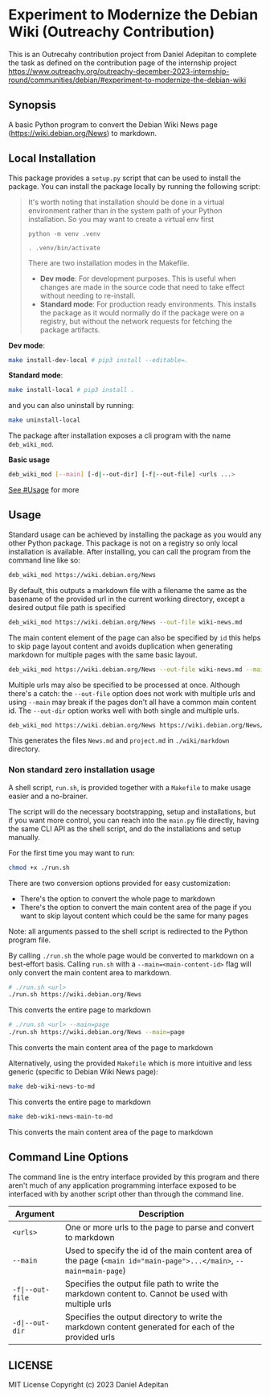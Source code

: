 # Experiment to Modernize the Debian Wiki (Outreachy Contribution)

This is an Outrecahy contribution project from Daniel Adepitan to complete the task as defined on
the contribution page of the internship project
https://www.outreachy.org/outreachy-december-2023-internship-round/communities/debian/#experiment-to-modernize-the-debian-wiki

## Synopsis

A basic Python program to convert the Debian Wiki News page (https://wiki.debian.org/News) to
markdown.

## Local Installation

This package provides a `setup.py` script that can be used to install the package. You can install
the package locally by running the following script:

> It's worth noting that installation should be done in a virtual environment rather than in the
> system path of your Python installation. So you may want to create a virtual env first
>
> `python -m venv .venv`
>
> `. .venv/bin/activate`
>
> There are two installation modes in the Makefile.
>
> - **Dev mode**: For development purposes. This is useful when changes are made in the source code
>   that need to take effect without needing to re-install.
> - **Standard mode**: For production ready environments. This installs the package as it would
>   normally do if the package were on a registry, but without the network requests for fetching the
>   package artifacts.

**Dev mode**:

```bash
make install-dev-local # pip3 install --editable=.
```

**Standard mode**:

```bash
make install-local # pip3 install .
```

and you can also uninstall by running:

```bash
make uninstall-local
```

The package after installation exposes a cli program with the name `deb_wiki_mod`.

**Basic usage**

```bash
deb_wiki_mod [--main] [-d|--out-dir] [-f|--out-file] <urls ...>
```

[See #Usage](#usage) for more

## Usage

Standard usage can be achieved by installing the package as you would any other Python package. This
package is not on a registry so only local installation is available. After installing, you can call
the program from the command line like so:

```bash
deb_wiki_mod https://wiki.debian.org/News
```

By default, this outputs a markdown file with a filename the same as the basename of the provided
url in the current working directory, except a desired output file path is specified

```bash
deb_wiki_mod https://wiki.debian.org/News --out-file wiki-news.md
```

The main content element of the page can also be specified by `id` this helps to skip page layout
content and avoids duplication when generating markdown for multiple pages with the same basic
layout.

```bash
deb_wiki_mod https://wiki.debian.org/News --out-file wiki-news.md --main page
```

Multiple urls may also be specified to be processed at once. Although there's a catch: the
`--out-file` option does not work with multiple urls and using `--main` may break if the pages don't
all have a common main content id. The `--out-dir` option works well with both single and multiple
urls.

```bash
deb_wiki_mod https://wiki.debian.org/News https://wiki.debian.org/News/project/ --out-dir ./wiki/markdown
```

This generates the files `News.md` and `project.md` in `./wiki/markdown` directory.

### Non standard zero installation usage

A shell script, `run.sh`, is provided together with a `Makefile` to make usage easier and a
no-brainer.

The script will do the necessary bootstrapping, setup and installations, but if you want more
control, you can reach into the `main.py` file directly, having the same CLI API as the shell
script, and do the installations and setup manually.

For the first time you may want to run:

```bash
chmod +x ./run.sh
```

There are two conversion options provided for easy customization:

- There's the option to convert the whole page to markdown
- There's the option to convert the main content area of the page if you want to skip layout content
  which could be the same for many pages

Note: all arguments passed to the shell script is redirected to the Python program file.

By calling `./run.sh` the whole page would be converted to markdown on a best-effort basis. Calling
`run.sh` with a `--main=<main-content-id>` flag will only convert the main content area to markdown.

```bash
# ./run.sh <url>
./run.sh https://wiki.debian.org/News
```

This converts the entire page to markdown

```bash
# ./run.sh <url> --main=page
./run.sh https://wiki.debian.org/News --main=page
```

This converts the main content area of the page to markdown

Alternatively, using the provided `Makefile` which is more intuitive and less generic (specific to
Debian Wiki News page):

```bash
make deb-wiki-news-to-md
```

This converts the entire page to markdown

```bash
make deb-wiki-news-main-to-md
```

This converts the main content area of the page to markdown

## Command Line Options

The command line is the entry interface provided by this program and there aren't much of any
application programming interface exposed to be interfaced with by another script other than through
the command line.

| Argument         | Description                                                                                                         |
| ---------------- | ------------------------------------------------------------------------------------------------------------------- |
| `<urls>`         | One or more urls to the page to parse and convert to markdown                                                       |
| `--main`         | Used to specify the id of the main content area of the page (`<main id="main-page">...</main>`, `--main=main-page`) |
| `-f\|--out-file` | Specifies the output file path to write the markdown content to. Cannot be used with multiple urls                  |
| `-d\|--out-dir`  | Specifies the output directory to write the markdown content generated for each of the provided urls                |

## LICENSE

MIT License Copyright (c) 2023 Daniel Adepitan
